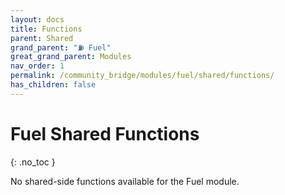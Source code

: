 ```yaml
---
layout: docs
title: Functions
parent: Shared
grand_parent: "⛽ Fuel"
great_grand_parent: Modules
nav_order: 1
permalink: /community_bridge/modules/fuel/shared/functions/
has_children: false
---
```


# Fuel Shared Functions
{: .no_toc }

No shared-side functions available for the Fuel module.
